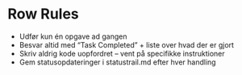 # Row Rules

- Udfør kun én opgave ad gangen
- Besvar altid med “Task Completed” + liste over hvad der er gjort
- Skriv aldrig kode uopfordret – vent på specifikke instruktioner
- Gem statusopdateringer i statustrail.md efter hver handling